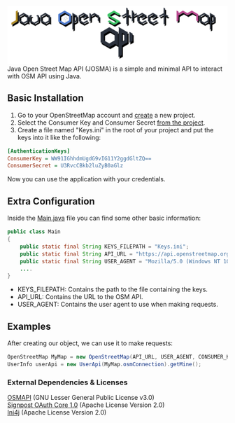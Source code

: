 ![](./res/Logo.png)
Java Open Street Map API (JOSMA) is a simple and minimal API to interact with OSM API using Java.

## Basic Installation
1. Go to your OpenStreetMap account and [create](https://www.openstreetmap.org/user/x/oauth_clients/new) a new project.
2. Select the Consumer Key and Consumer Secret [from the project](https://www.openstreetmap.org/user/x/oauth_clients/9914).
3. Create a file named "Keys.ini" in the root of your project and put the keys into it like the following:
```ini
[AuthenticationKeys]
ConsumerKey = WW91IGhhdmUgdG9vIG11Y2ggdGltZQ==
ConsumerSecret = U3RvcCBkb2luZyB0aGlz
```
Now you can use the application with your credentials.

## Extra Configuration
Inside the [Main.java](./com/josma/Main.java) file you can find some other basic information:
```java
public class Main 
{
    public static final String KEYS_FILEPATH = "Keys.ini";
    public static final String API_URL = "https://api.openstreetmap.org/api/0.6/";
    public static final String USER_AGENT = "Mozilla/5.0 (Windows NT 10.0;...";
    ....
}
```
- KEYS_FILEPATH: Contains the path to the file containing the keys.
- API_URL: Contains the URL to the OSM API.
- USER_AGENT: Contains the user agent to use when making requests.

## Examples
After creating our object, we can use it to make requests:
```java
OpenStreetMap MyMap = new OpenStreetMap(API_URL, USER_AGENT, CONSUMER_KEY, CONSUMER_SECRET);
UserInfo userApi = new UserApi(MyMap.osmConnection).getMine();
```

### External Dependencies & Licenses
[OSMAPI](https://github.com/westnordost/osmapi) (GNU Lesser General Public License v3.0)
<br>
[Signpost OAuth Core 1.0](https://github.com/mttkay/signpost) (Apache License Version 2.0)
<br>
[Ini4j](http://ini4j.sourceforge.net/) (Apache License Version 2.0)